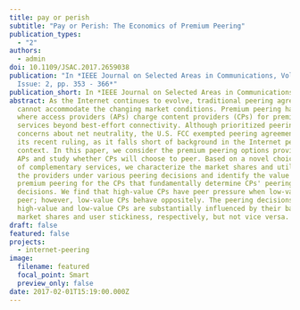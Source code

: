 ```yaml
---
title: pay or perish
subtitle: "Pay or Perish: The Economics of Premium Peering"
publication_types:
  - "2"
authors:
  - admin
doi: 10.1109/JSAC.2017.2659038
publication: "In *IEEE Journal on Selected Areas in Communications, Volume 35,
  Issue: 2, pp. 353 - 366*"
publication_short: In *IEEE Journal on Selected Areas in Communications (JSAC)*
abstract: As the Internet continues to evolve, traditional peering agreements
  cannot accommodate the changing market conditions. Premium peering has emerged
  where access providers (APs) charge content providers (CPs) for premium
  services beyond best-effort connectivity. Although prioritized peering raises
  concerns about net neutrality, the U.S. FCC exempted peering agreements from
  its recent ruling, as it falls short of background in the Internet peering
  context. In this paper, we consider the premium peering options provided by
  APs and study whether CPs will choose to peer. Based on a novel choice model
  of complementary services, we characterize the market shares and utilities of
  the providers under various peering decisions and identify the value of
  premium peering for the CPs that fundamentally determine CPs' peering
  decisions. We find that high-value CPs have peer pressure when low-value CPs
  peer; however, low-value CPs behave oppositely. The peering decisions of the
  high-value and low-value CPs are substantially influenced by their baseline
  market shares and user stickiness, respectively, but not vice versa.
draft: false
featured: false
projects:
  - internet-peering
image:
  filename: featured
  focal_point: Smart
  preview_only: false
date: 2017-02-01T15:19:00.000Z
---
```

